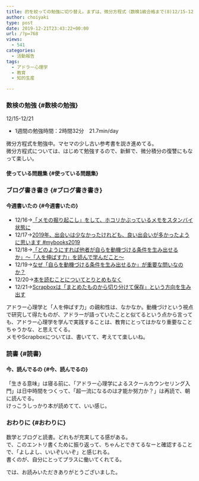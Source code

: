 ```yaml
---
title: 的を絞っての勉強に切り替え。まずは、微分方程式（数検1級合格まで(8)12/15-12/21）
author: choiyaki
type: post
date: 2019-12-21T23:43:22+00:00
url: /?p=768
views:
  - 541
categories:
  - 活動報告
tags:
  - アドラー心理学
  - 教育
  - 知的生産

---
```

### 数検の勉強 {#数検の勉強}

12/15-12/21

  * 1週間の勉強時間：2時間32分　21.7min/day

微分方程式を勉強中。マセマの少し古い参考書を説き進めてる。  
微分方程式については、はじめて勉強するので、新鮮で、微分積分の復讐にもなって楽しい。

#### 使っている問題集 {#使っている問題集}



### ブログ書き書き {#ブログ書き書き}

#### 今週書いたの {#今週書いたの}

  * 12/16→[「メモの掘り起こし」をして、ホコリかぶっているメモをスタンバイ状態に][1] 
  * 12/17→[2019年、出会いは少なかったけれども、良い出会いが多かったように思います #mybooks2019][2] 
  * 12/18→[「どのようにすれば他者が自らを動機づける条件を生み出せるか」〜「人を伸ばす力」を読んで学んだこと〜][3] 
  * 12/19→[なぜ「自らを動機づける条件を生み出せるか」が重要な問いなのか？][4] 
  * 12/20→[本を読むことについてとりとめもなく][5] 
  * 12/21→[Scrapboxは「まとめたものから切り分けて保存」という方向を生み出す][6] 

アドラー心理学と「人を伸ばす力」の親和性は、なかなか。動機づけという視点で研究して得たものが、アドラーが語っていたことと似てるという点から言っても、アドラー心理学を学んで実践することは、教育にとってはかなり重要なことちゃうかな、と思えてくる。  
メモやScrapboxについては、書いてて、考えてて楽しいね。

### 読書 {#読書}

#### 今、読んでるの {#今、読んでるの}



「生きる意味」は寝る前に、「アドラー心理学によるスクールカウンセリング入門」は日中時間をつくって、「超一流になるのは才能か努力か？」は再読で、朝に読んでる。  
けっこうしっかり本が読めてて、いい感じ。

### おわりに {#おわりに}

数学とブログと読書。どれもが充実してる感がある。  
で、このエントリ書くために振り返って、ちゃんとできてるなーと確認することで、「よしよし、いいぞいいぞ」と感じれる。  
書くのが、自分にとってプラスに働いてくれてる。

では、お読みいただきありがとうございました。

 [1]: https://choiyaki.com/?p=753
 [2]: https://choiyaki.com/?p=755
 [3]: https://choiyaki.com/?p=757
 [4]: https://choiyaki.com/?p=759
 [5]: https://choiyaki.com/?p=762
 [6]: https://choiyaki.com/?p=764